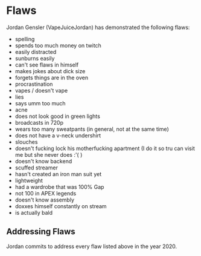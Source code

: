 # Flaws

Jordan Gensler (VapeJuiceJordan) has demonstrated the following flaws:

- spelling
- spends too much money on twitch
- easily distracted
- sunburns easily
- can't see flaws in himself
- makes jokes about dick size
- forgets things are in the oven
- procrastination
- vapes / doesn't vape
- lies
- says umm too much
- acne
- does not look good in green lights
- broadcasts in 720p
- wears too many sweatpants (in general, not at the same time)
- does not have a v-neck undershirt
- slouches
- doesn't fucking lock his motherfucking apartment (I do it so tru can visit me but she never does :'( )
- doesn't know backend
- scuffed streamer
- hasn't created an iron man suit yet
- lightweight
- had a wardrobe that was 100% Gap
- not 100 in APEX legends
- doesn't know assembly
- doxxes himself constantly on stream
- is actually bald

## Addressing Flaws

Jordan commits to address every flaw listed above in the year 2020.
